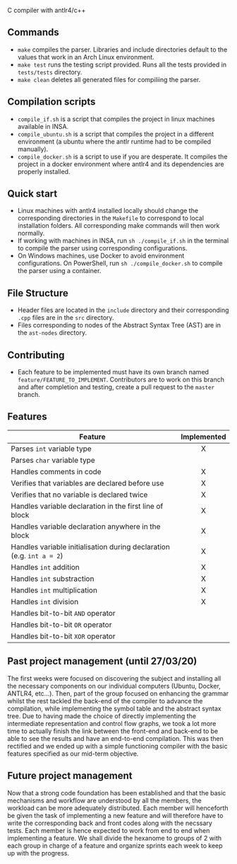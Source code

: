 C compiler with antlr4/c++

## Commands
- `make` compiles the parser. Libraries and include directories default to the values that work in an Arch Linux environment.
- `make test` runs the testing script provided. Runs all the tests provided in `tests/tests` directory.
- `make clean` deletes all generated files for compiliing the parser.

## Compilation scripts
- `compile_if.sh` is a script that compiles the project in linux machines available in INSA.
- `compile_ubuntu.sh` is a script that compiles the project in a different environment (a ubuntu where the antlr runtime had to be compiled manually).
- `compile_docker.sh` is a script to use if you are desperate. It compiles the project in a docker environment where antlr4 and its dependencies are properly installed.

## Quick start
- Linux machines with antlr4 installed locally should change the corresponding directories in the `Makefile` to correspond to local installation folders. All corresponding make commands will then work normally.
- If working with machines in INSA, run `sh ./compile_if.sh` in the terminal to compile the parser using corresponding configurations.
- On Windows machines, use Docker to avoid environment configurations. On PowerShell, run `sh ./compile_docker.sh` to compile the parser using a container.

## File Structure
- Header files are located in the `include` directory and their corresponding `.cpp` files are in the `src` directory.
- Files corresponding to nodes of the Abstract Syntax Tree (AST) are in the `ast-nodes` directory.

## Contributing
- Each feature to be implemented must have its own branch named `feature/FEATURE_TO_IMPLEMENT`. Contributors are to work on this branch and after completion and testing, create a pull request to the `master` branch.

## Features
Feature | Implemented
--- | :---:
Parses `int` variable type |  X
Parses `char` variable type |
Handles comments in code | X
Verifies that variables are declared before use | X
Verifies that no variable is declared twice | X
Handles variable declaration in the first line of block | X
Handles variable declaration anywhere in the block | X
Handles variable initialisation during declaration (e.g. `int a = 2`)| X
Handles `int` addition | X
Handles `int` substraction | X
Handles `int` multiplication | X
Handles `int` division | X
Handles bit-to-bit `AND` operator |
Handles bit-to-bit `OR` operator |
Handles bit-to-bit `XOR` operator |


## Past project management (until 27/03/20)

The first weeks were focused on discovering the subject and installing all the necessary components on our individual computers (Ubuntu, Docker, ANTLR4, etc...).
Then, part of the group focused on enhancing the grammar whilst the rest tackled the back-end of the compiler to advance the compilation, while implementing the symbol table and the abstract syntax tree.
Due to having made the choice of directly implementing the intermediate representation and control flow graphs, we took a lot more time to actually finish the link between the front-end and back-end to be able to see the results and have an end-to-end compilation.
This was then rectified and we ended up with a simple functioning compiler with the basic features specified as our mid-term objective.

## Future project management

Now that a strong code foundation has been established and that the basic mechanisms and workflow are understood by all the members, the workload can be more adequately distributed.
Each member will henceforth be given the task of implementing a new feature and will therefore have to write the corresponding back and front codes along with the necssary tests. Each member is hence expected to work from end to end when implementing a feature. We shall divide the hexanome to groups of 2 with each group in charge of a feature and organize sprints each week to keep up with the progress.
